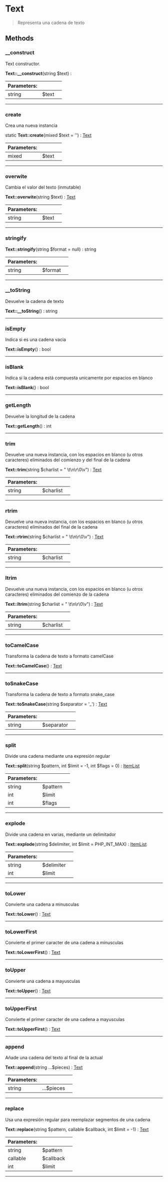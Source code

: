 
                                                                                                                                            
    
# Text


> Representa una cadena de texto
>
> 








## Methods

### __construct
Text constructor.


**Text::__construct**(string $text) : 


|Parameters: | | |
| --- | --- | --- |
|string |$text |  |

---


### create
Crea una nueva instancia


static **Text::create**(mixed $text = &#039;&#039;) : [Text](../../../Text.md)


|Parameters: | | |
| --- | --- | --- |
|mixed |$text |  |

---


### overwite
Cambia el valor del texto (inmutable)


**Text::overwite**(string $text) : [Text](../../../Text.md)


|Parameters: | | |
| --- | --- | --- |
|string |$text |  |

---


### stringify



**Text::stringify**(string $format = null) : string


|Parameters: | | |
| --- | --- | --- |
|string |$format |  |

---


### __toString
Devuelve la cadena de texto


**Text::__toString**() : string



---


### isEmpty
Indica si es una cadena vacia


**Text::isEmpty**() : bool



---


### isBlank
Indica si la cadena está compuesta unicamente por espacios en blanco


**Text::isBlank**() : bool



---


### getLength
Devuelve la longitud de la cadena


**Text::getLength**() : int



---


### trim
Devuelve una nueva instancia, con los espacios en blanco (u otros caracteres)
eliminados del comienzo y del final de la cadena


**Text::trim**(string $charlist = &quot; \t\n\r\0\v&quot;) : [Text](../../../Text.md)


|Parameters: | | |
| --- | --- | --- |
|string |$charlist |  |

---


### rtrim
Devuelve una nueva instancia, con los espacios en blanco (u otros caracteres)
eliminados del final de la cadena


**Text::rtrim**(string $charlist = &quot; \t\n\r\0\v&quot;) : [Text](../../../Text.md)


|Parameters: | | |
| --- | --- | --- |
|string |$charlist |  |

---


### ltrim
Devuelve una nueva instancia, con los espacios en blanco (u otros caracteres)
eliminados del comienzo de la cadena


**Text::ltrim**(string $charlist = &quot; \t\n\r\0\v&quot;) : [Text](../../../Text.md)


|Parameters: | | |
| --- | --- | --- |
|string |$charlist |  |

---


### toCamelCase
Transforma la cadena de texto a formato camelCase


**Text::toCamelCase**() : [Text](../../../Text.md)



---


### toSnakeCase
Transforma la cadena de texto a formato snake_case


**Text::toSnakeCase**(string $separator = &#039;_&#039;) : [Text](../../../Text.md)


|Parameters: | | |
| --- | --- | --- |
|string |$separator |  |

---


### split
Divide una cadena mediante una expresión regular


**Text::split**(string $pattern, int $limit = -1, int $flags = 0) : [ItemList](../../../ItemList.md)


|Parameters: | | |
| --- | --- | --- |
|string |$pattern |  |
|int |$limit |  |
|int |$flags |  |

---


### explode
Divide una cadena en varias, mediante un delimitador


**Text::explode**(string $delimiter, int $limit = PHP_INT_MAX) : [ItemList](../../../ItemList.md)


|Parameters: | | |
| --- | --- | --- |
|string |$delimiter |  |
|int |$limit |  |

---


### toLower
Convierte una cadena a minusculas


**Text::toLower**() : [Text](../../../Text.md)



---


### toLowerFirst
Convierte el primer caracter de una cadena a minusculas


**Text::toLowerFirst**() : [Text](../../../Text.md)



---


### toUpper
Convierte una cadena a mayusculas


**Text::toUpper**() : [Text](../../../Text.md)



---


### toUpperFirst
Convierte el primer caracter de una cadena a mayusculas


**Text::toUpperFirst**() : [Text](../../../Text.md)



---


### append
Añade una cadena del texto al final de la actual


**Text::append**(string ...$pieces) : [Text](../../../Text.md)


|Parameters: | | |
| --- | --- | --- |
|string |...$pieces |  |

---


### replace
Usa una expresión regular para reemplazar segmentos de una cadena


**Text::replace**(string $pattern, callable $callback, int $limit = -1) : [Text](../../../Text.md)


|Parameters: | | |
| --- | --- | --- |
|string |$pattern |  |
|callable |$callback |  |
|int |$limit |  |

---


                                                                                                                                                                                                                                                                                                                                                                                                            
    
                                                                                                                                                                                                                                                                             
                